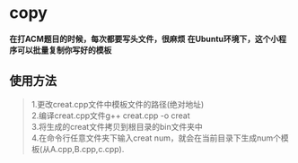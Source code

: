 # copy
**在打ACM题目的时候，每次都要写头文件，很麻烦**
**在Ubuntu环境下，这个小程序可以批量复制你写好的模板**

## 使用方法
>1.更改creat.cpp文件中模板文件的路径(绝对地址) <br>2.编译creat.cpp文件g++ creat.cpp -o creat<br>3.将生成的creat文件拷贝到根目录的bin文件夹中<br>4.在命令行任意文件夹下输入creat num，就会在当前目录下生成num个模板(从A.cpp,B.cpp,c.cpp).
